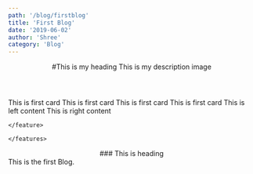 ```yaml
---
path: '/blog/firstblog'
title: 'First Blog'
date: '2019-06-02'
author: 'Shree'
category: 'Blog'
---
```

<header>
  <left>
    #This is my heading
    This is my description
   <right> image </right> 
</header>  

<cards>
    <card>This is first card</card>
     <card>This is first card</card>
      <card>This is first card</card>
       <card>This is first card</card>

</cards>

<features>
    <feature>
        <left>
        This is left content
        </left>
        <right>
        This is right content
        </right>

    </feature>

    </features>

<footer align="center" background="#000" color="#333">
    ### This is heading 
</footer>
This is the first Blog.